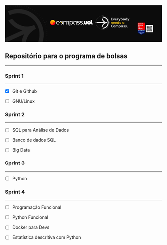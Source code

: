 [![Imagem da Compass](Compass.jpg)](https://www.linkedin.com/in/davy-carlos-costa-34510b214/)

## Repositório para o programa de bolsas
<hr>  
  
  
### Sprint 1
<hr>  

* [x] Git e Github  
* [ ] GNU/Linux
  
  
### Sprint 2
<hr>  

* [ ] SQL para Análise de Dados  
* [ ] Banco de dados SQL
* [ ] Big Data
  
  
### Sprint 3
<hr>  

* [ ] Python   

  

### Sprint 4
<hr>  

* [ ] Programação Funcional  
* [ ] Python Funcional 
* [ ] Docker para Devs
* [ ] Estatística descritiva com Python
  
  
  
  